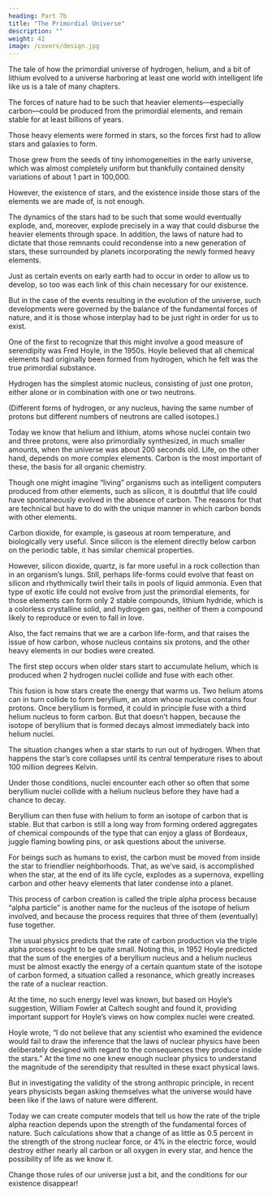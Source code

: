 ```yaml
---
heading: Part 7b
title: "The Primordial Universe"
description: ""
weight: 42
image: /covers/design.jpg
---
```



The tale of how the primordial universe of hydrogen, helium, and a bit of lithium evolved to a universe harboring at least one world with intelligent life like us is a tale of many chapters. 

The forces of nature had to be such that heavier elements—especially carbon—could be produced from the primordial elements, and remain stable for at least billions of years.

Those heavy elements were formed in stars, so the forces first had to allow stars and galaxies to form. 

Those grew from the seeds of tiny inhomogeneities in the early universe, which was almost completely uniform but thankfully contained density variations of about 1 part in 100,000. 

However, the existence of stars, and the existence inside those stars of the elements we are made of, is not enough. 

The dynamics of the stars had to be such that some would eventually explode, and, moreover, explode precisely in a way that could disburse the heavier elements through space. In addition, the laws of nature had to dictate that those remnants could recondense into a new generation of stars, these surrounded by planets incorporating the newly formed heavy elements.

Just as certain events on early earth had to occur in order to allow us to develop, so too was each link of this chain necessary for our existence. 

But in the case of the events resulting in the evolution of the universe, such developments were governed by the balance of the fundamental forces of nature, and it is those whose interplay had to be just right in order for us to exist.

One of the first to recognize that this might involve a good measure of serendipity was Fred Hoyle, in the 1950s. Hoyle believed that all chemical elements had originally been formed from hydrogen, which he felt was the true primordial substance. 

Hydrogen has the simplest atomic nucleus, consisting of just one proton, either alone or in combination with one or two neutrons.

(Different forms of hydrogen, or any nucleus, having the same number of protons but different numbers of neutrons are called isotopes.) 

Today we know that helium and lithium, atoms whose nuclei contain two and three protons, were also primordially synthesized, in much smaller amounts, when the universe was about 200 seconds old. Life, on the other hand, depends on more complex elements. Carbon is the most important of these, the basis for all organic chemistry.

Though one might imagine “living” organisms such as intelligent computers produced from other elements, such as silicon, it is doubtful that life could have spontaneously evolved in the absence of carbon. The reasons for that are technical but have to do with the unique manner in which carbon bonds with other elements. 

Carbon dioxide, for example, is gaseous at room temperature, and biologically very useful. Since silicon is the element directly below carbon on the periodic table, it has similar chemical properties. 

However, silicon dioxide, quartz, is far more useful in a rock collection than in an organism’s lungs. Still, perhaps life-forms could evolve that feast on silicon and rhythmically twirl their tails in pools of liquid ammonia. Even that type of exotic life could not evolve from just the primordial elements, for those elements can form only 2 stable compounds, lithium hydride, which is a colorless crystalline solid, and hydrogen gas, neither of them a compound likely to reproduce or even to fall in love.

Also, the fact remains that we are a carbon life-form, and that raises the issue of how carbon, whose nucleus contains six protons, and the other heavy elements in our bodies were created. 

The first step occurs when older stars start to accumulate helium, which is produced when 2 hydrogen nuclei collide and fuse with each other. 

This fusion is how stars create the energy that warms us. Two helium atoms can in turn collide to form beryllium, an atom whose nucleus contains four protons. Once beryllium is formed, it could in principle fuse with a third helium nucleus to form carbon. But that doesn’t happen, because the isotope of beryllium that is formed decays almost immediately back into helium nuclei.

The situation changes when a star starts to run out of hydrogen. When that happens the star’s core collapses until its central temperature rises to about 100 million degrees Kelvin. 

Under those conditions, nuclei encounter each other so often that some beryllium nuclei collide with a helium nucleus before they have had a chance to decay. 

Beryllium can then fuse with helium to form an isotope of carbon that is stable. But that carbon is still a long way from forming ordered aggregates of chemical compounds of the type that can enjoy a glass of Bordeaux, juggle flaming bowling pins, or ask questions about the universe. 

For beings such as humans to exist, the carbon must be moved from inside the star to friendlier neighborhoods. That, as we’ve said, is accomplished when the star, at the end of its life cycle, explodes as a supernova, expelling carbon and other heavy
elements that later condense into a planet.


This process of carbon creation is called the triple alpha process because “alpha particle” is another name for the nucleus of the isotope of helium involved, and because the process requires that three of them (eventually) fuse together. 

The usual physics predicts that the rate of carbon production via the triple alpha process ought to be quite small. Noting this, in 1952 Hoyle predicted that the sum of the energies of a beryllium nucleus and a helium nucleus must be almost exactly the energy of a certain quantum state of the isotope of carbon formed, a situation called a resonance, which greatly increases the rate of a nuclear reaction.

At the time, no such energy level was known, but based on Hoyle’s suggestion, William Fowler at Caltech sought and found it, providing important support for Hoyle’s views on how complex nuclei were created.

Hoyle wrote, “I do not believe that any scientist who examined the evidence would fail to draw the inference that the laws of nuclear physics have been deliberately designed with regard to the consequences they produce inside the stars.” At the time no one knew enough nuclear physics to understand the magnitude of the serendipity that resulted in these exact physical laws. 

But in investigating the validity of the strong anthropic principle, in recent years physicists began asking themselves what the universe would have been like if the laws of nature were different. 

Today we can create computer models that tell us how the rate of the triple alpha reaction depends upon the strength of the fundamental forces of nature. Such calculations show that a change of as little as 0.5 percent in the strength of the strong nuclear force, or 4% in the electric force, would destroy either nearly all carbon or all oxygen in every star, and hence the possibility of life as we know it. 

Change those rules of our universe just a bit, and the conditions for our existence disappear!

